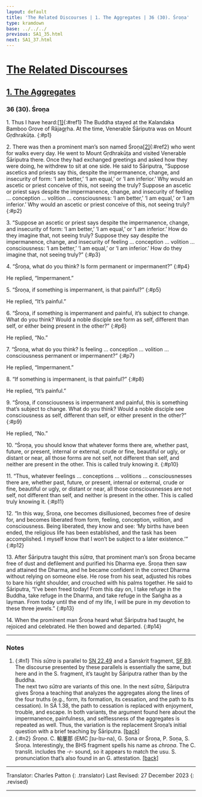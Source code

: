 ```yaml
---
layout: default
title: 'The Related Discourses | 1. The Aggregates | 36 (30). Śroṇa'
type: kramdown
base: ../../../
previous: SA1_35.html
next: SA1_37.html
---
```


# [The Related Discourses](../index.html)
## [1. The Aggregates](index.html)
### 36 (30). Śroṇa

1\. Thus I have heard:[\[1\]](#n1){:#ref1} The Buddha stayed at the Kalandaka Bamboo Grove of Rājagṛha. At the time, Venerable Śāriputra was on Mount Gṛdhrakūṭa.
{:#p1}

2\. There was then a prominent man’s son named Śroṇa[\[2\]](#n2){:#ref2} who went for walks every day. He went to Mount Gṛdhrakūṭa and visited Venerable Śāriputra there. Once they had exchanged greetings and asked how they were doing, he withdrew to sit at one side. He said to Śāriputra, “Suppose ascetics and priests say this, despite the impermanence, change, and insecurity of form: ‘I am better,’ ‘I am equal,’ or ‘I am inferior.’ Why would an ascetic or priest conceive of this, not seeing the truly? Suppose an ascetic or priest says despite the impermanence, change, and insecurity of feeling … conception … volition … consciousness: ‘I am better,’ ‘I am equal,’ or ‘I am inferior.’ Why would an ascetic or priest conceive of this, not seeing truly?
{:#p2}

3\. “Suppose an ascetic or priest says despite the impermanence, change, and insecurity of form: ‘I am better,’ ‘I am equal,’ or ‘I am inferior.’ How do they imagine that, not seeing truly? Suppose they say despite the impermanence, change, and insecurity of feeling … conception … volition … consciousness: ‘I am better,’ ‘I am equal,’ or ‘I am inferior.’ How do they imagine that, not seeing truly?”
{:#p3}

4\. “Śroṇa, what do you think? Is form permanent or impermanent?”
{:#p4}

He replied, “Impermanent.”


5\. “Śroṇa, if something is impermanent, is that painful?”
{:#p5}

He replied, “It’s painful.”


6\. “Śroṇa, if something is impermanent and painful, it’s subject to change. What do you think? Would a noble disciple see form as self, different than self, or either being present in the other?”
{:#p6}

He replied, “No.”


7\. “Śroṇa, what do you think? Is feeling … conception … volition … consciousness permanent or impermanent?”
{:#p7}

He replied, “Impermanent.”


8\. “If something is impermanent, is that painful?”
{:#p8}

He replied, “It’s painful.”


9\. “Śroṇa, if consciousness is impermanent and painful, this is something that’s subject to change. What do you think? Would a noble disciple see consciousness as self, different than self, or either present in the other?”
{:#p9}

He replied, “No.”


10\. “Śroṇa, you should know that whatever forms there are, whether past, future, or present, internal or external, crude or fine, beautiful or ugly, or distant or near, all those forms are not self, not different than self, and neither are present in the other. This is called truly knowing it.
{:#p10}

11\. “Thus, whatever feelings … conceptions … volitions … consciousnesses there are, whether past, future, or present, internal or external, crude or fine, beautiful or ugly, or distant or near, all those consciousnesses are not self, not different than self, and neither is present in the other. This is called truly knowing it.
{:#p11}

12\. “In this way, Śroṇa, one becomes disillusioned, becomes free of desire for, and becomes liberated from form, feeling, conception, volition, and consciousness. Being liberated, they know and see: ‘My births have been ended, the religious life has been established, and the task has been accomplished. I myself know that I won’t be subject to a later existence.’”
{:#p12}

13\. After Śāriputra taught this <em>sūtra</em>, that prominent man’s son Śroṇa became free of dust and defilement and purified his Dharma eye. Śroṇa then saw and attained the Dharma, and he became confident in the correct Dharma without relying on someone else. He rose from his seat, adjusted his robes to bare his right shoulder, and crouched with his palms together. He said to Śāriputra, “I’ve been freed today! From this day on, I take refuge in the Buddha, take refuge in the Dharma, and take refuge in the Saṅgha as a layman. From today until the end of my life, I will be pure in my devotion to these three jewels.”
{:#p13}

14\. When the prominent man Śroṇa heard what Śāriputra had taught, he rejoiced and celebrated. He then bowed and departed.
{:#p14}

---

### Notes

1. {:#n1} This <em>sūtra</em> is parallel to <a href="https://suttacentral.net/sn22.49/en/sujato" target="_blank">SN 22.49</a> and a Sanskrit fragment, <a href="https://suttacentral.net/sf89/san/vallee" target="_blank">SF 89</a>. The discourse presented by these parallels is essentially the same, but here and in the S. fragment, it’s taught by Śāriputra rather than by the Buddha.<br/>
The next two <em>sūtra</em> are variants of this one. In the next <em>sūtra</em>, Śāriputra gives Śroṇa a teaching that analyzes the aggregates along the lines of the four truths (e.g., form, its formation, its cessation, and the path to its cessation). In SĀ 1.38, the path to cessation is replaced with enjoyment, trouble, and escape. In both variants, the argument found here about the impermanence, painfulness, and selflessness of the aggregates is repeated as well. Thus, the variation is the replacement Śroṇa’s initial question with a brief teaching by Śāriputra. [\[back\]](#ref1)
2. {:#n2} <em>Śroṇa</em>. C. 輸屢那 (EMC ʃɪu-lɪu-na), G. Ṣona or Śroṇa, P. Soṇa, S. Śroṇa. Interestingly, the BHS fragment spells his name as <em>chroṇa</em>. The C. translit. includes the <em>-r-</em> sound, so it appears to match the usu. S. pronunciation that’s also found in an G. attestation. [\[back\]](#ref2)

---

Translator: Charles Patton
{: .translator}
Last Revised: 27 December 2023
{: .revised}

---